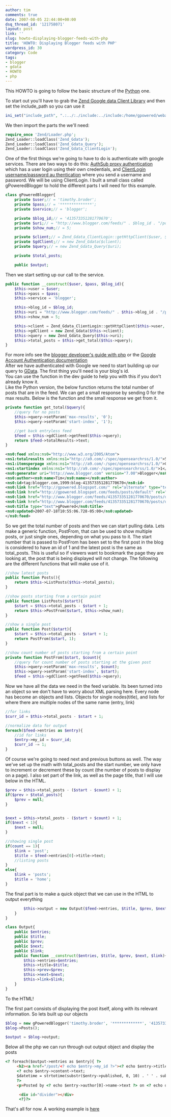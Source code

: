 ```yaml
---
author: tim
comments: true
date: 2007-08-05 22:44:00+00:00
dsq_thread_id: '121758071'
layout: post
link: ''
slug: howto-displaying-blogger-feeds-with-php
title: 'HOWTO: Displaying Blogger feeds with PHP'
wordpress_id: 30
category: Code
tags:
- blogger
- gdata
- HOWTO
- php
---
```


This HOWTO is going to follow the basic structure of the
[Python](http://gpowered.net/g/post/2/) one.  
  
To start out you'll have to grab the [Zend Google data Client
Library](http://framework.zend.com/download/gdata) and then set the
include_path so you can use it  

```PHP
ini_set("include_path", ".:../:./include:../include:/home/gpowered/webapps/php/includes/ZendGdata-1.0.1/library");
```


We then import the parts the we'll need:  
  

    
```PHP 
require_once 'Zend/Loader.php';
Zend_Loader::loadClass('Zend_Gdata');
Zend_Loader::loadClass('Zend_Gdata_Query');
Zend_Loader::loadClass('Zend_Gdata_ClientLogin');
```

  
One of the first things we're going to have to do is authenticate with google
services. There are two ways to do this: [AuthSub proxy authentication](http://code.google.com/apis/blogger/developers_guide_php.html#auth_sub) which has a
user login using their own credentials, and [ ClientLogin username/password au
thentication](http://code.google.com/apis/blogger/developers_guide_php.html#client_login) where you send a username and password. We will be using
ClientLogin. I built a small class called gPoweredBlogger to hold the
different parts I will need for this example.  

```PHP
class gPoweredBlogger{
    private $user;// = 'timothy.broder';
    private $pass;// = '**************';
    private $service;// = 'blogger';

    private $blog_id;// = '413573351281770670';
    private $uri;// = "http://www.blogger.com/feeds/" . $blog_id . "/posts/default";
    private $show_num;// = 5;

    private $client;// = Zend_Gdata_ClientLogin::getHttpClient($user, $pass, $service);
    private $gdClient;// = new Zend_Gdata($client);
    private $query;// = new Zend_Gdata_Query($uri);

    private $total_posts;

    public $output;
```

Then we start setting up our call to the service.  
  

    
```PHP
public function __construct($user, $pass, $blog_id){
    $this->user = $user;
    $this->pass = $pass;
    $this->service = 'blogger';

    $this->blog_id = $blog_id;
    $this->uri = "http://www.blogger.com/feeds/" . $this->blog_id . "/posts/default";
    $this->show_num = 5;

    $this->client = Zend_Gdata_ClientLogin::getHttpClient($this->user, $this->pass, $this->service);
    $this->gdClient = new Zend_Gdata($this->client);
    $this->query = new Zend_Gdata_Query($this->uri);
    $this->total_posts = $this->get_total($this->query);
}
```

  
For more info see the [blogger developer's guide with
php](http://code.google.com/apis/blogger/developers_guide_php.html) or the
[Google Account Authentication
documentation](http://code.google.com/apis/accounts/Authentication.html)  
After we have authenticated with Google we need to start building up our query
to [GData](http://code.google.com/apis/gdata/). The first thing you'll need is
your blog's id.  
You can use the function in the dev guide to help you with this if you don't
already know it.  
Like the Python version, the below function returns the total number of posts
that are in the feed. We can get a small response by sending 0 for the max
results. Below is the function and the small response we get from it.  
  

    
```PHP
private function get_total($query){
    //query for no posts
    $this->query->setParam('max-results', '0');
    $this->query->setParam('start-index', '1');

    //get back entryless feed
    $feed = $this->gdClient->getFeed($this->query);
    return $feed->totalResults->text;
}
```




```XML
<ns0:feed xmlns:ns0="http://www.w3.org/2005/Atom">
<ns1:totalresults xmlns:ns1="http://a9.com/-/spec/opensearchrss/1.0/">5</ns1:totalresults>
<ns1:itemsperpage xmlns:ns1="http://a9.com/-/spec/opensearchrss/1.0/">0</ns1:itemsperpage>
<ns1:startindex xmlns:ns1="http://a9.com/-/spec/opensearchrss/1.0/">1</ns1:startindex>
<ns0:generator uri="http://www.blogger.com" version="7.00">Blogger</ns0:generator>
<ns0:author><ns0:name>Tim</ns0:name></ns0:author>
<ns0:id>tag:blogger.com,1999:blog-413573351281770670</ns0:id>
<ns0:link href="http://gpowered.blogspot.com/" rel="alternate" type="text/html" />
<ns0:link href="http://gpowered.blogspot.com/feeds/posts/default" rel="http://schemas.google.com/g/2005#feed" type="application/atom+xml" />
<ns0:link href="http://www.blogger.com/feeds/413573351281770670/posts/default?max-results=0" rel="self" type="application/atom+xml" />
<ns0:link href="http://www.blogger.com/feeds/413573351281770670/posts/default" rel="http://schemas.google.com/g/2005#post" type="application/atom+xml" />
<ns0:title type="text">gPowered</ns0:title>
<ns0:updated>2007-07-18T10:55:06.728-05:00</ns0:updated>
</ns0:feed>
```
    
    

  
So we get the total number of posts and then we can start pulling data. Lets
make a generic function, PostFrom, that can be used to show multiple posts, or
just single ones, depending on what you pass to it. The start number that is
passed to PostFrom has been set to the first post in the blog is considered to
have an id of 1 and the latest post is the same as total_posts. This is useful
so if viewers want to bookmark the page they are looking at, the post that is
being displayed will not change. The following are the different functions
that will make use of it.  
  

    
```PHP
//show latest posts
public function Posts(){
    return $this->ListPosts($this->total_posts);
}

//show posts starting from a certain point
public function ListPosts($start){
    $start = $this->total_posts - $start + 1;
    return $this->PostFrom($start, $this->show_num);
}

//show a single post
public function Post($start){
    $start = $this->total_posts - $start + 1;
    return PostFrom($start, 1);
}

//show count number of posts starting from a certain point
private function PostFrom($start, $count){
    //query for count number of posts starting at the given post
    $this->query->setParam('max-results', $count);
    $this->query->setParam('start-index', $start);
    $feed = $this->gdClient->getFeed($this->query);
```

  
Now we have all the data we need in the feed variable. Its been turned into an
object so we don't have to worry about XML parsing here. Every node has become
an objects and lists. Objects for single nodes(title), and lists for where
there are multiple nodes of the same name (entry, link)  
  

    
```PHP
//for links
$curr_id = $this->total_posts - $start + 1;

//normalize data for output
foreach($feed->entries as $entry){
    //id for links
    $entry->my_id = $curr_id;
    $curr_id -= 1;
}
```

  
Of course we're going to need next and previous buttons as well. The way we've
set up the math with total_posts and the start number, we only have to
increment or decrement these by count (the number of posts to display on a
page). I also set part of the link, as well as the page title, that I will use
below in the HTML.  
  

```PHP
$prev = $this->total_posts - ($start - $count) + 1;
if($prev > $total_posts){
    $prev = null;
}


$next = $this->total_posts - ($start + $count) + 1;
if($next < 1){
    $next = null;
}

//showing single post
if(count == 1){
    $link = 'post';
    $title = $feed->entries[0]->title->text;
    //listing posts
}
else{
    $link = 'posts';
    $title = 'home';
}
```

  
The final part is to make a quick object that we can use in the HTML to output
everything  

    
```PHP
        $this->output = new Output($feed->entries, $title, $prev, $next, $link);
    }
}

class Output{
    public $entries;
    public $title;
    public $prev;
    public $next;
    public $link;
    public function __construct($entries, $title, $prev, $next, $link){
        $this->entries=$entries;
        $this->title=$title;
        $this->prev=$prev;
        $this->next=$next;
        $this->link=$link;
    }
}
```

  
To the HTML!  
  
The first part consists of displaying the post itself, along with its relevant
information. So lets built up our objects  
  
```PHP
$blog = new gPoweredBlogger('timothy.broder', '*************', '413573351281770670');
$blog->Posts();

$output = $blog->output;
```

Below all the php we can run through out output object and display the posts  


```HTML
<? foreach($output->entries as $entry){ ?>
     <h2><a href="/post/<? echo $entry->my_id ?>"><? echo $entry->title->text ?></h2></a>
     <? echo $entry->content->text;
     $datetime = strtotime(substr($entry->published, 0, 10) . ' ' . substr($entry->published, 11, 8 ));
     ?>
     <p>Posted by <? echo $entry->author[0]->name->text ?> on <? echo date("m/d/Y",$datetime) ?> at <? echo date("g:i a",$datetime) ?></p>

      <div id="divider"></div>
      <?}?>
```

  
That's all for now. A working example is
[here](http://gpowered.net/php/blogger.php)

